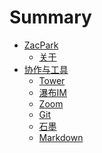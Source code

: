 # Summary

* [ZacPark]()
    * [关于](about.md)
* [协作与工具]()
    * [Tower](tower.md)
    * [瀑布IM](pubu.md)
    * [Zoom](zoom.md)
    * [Git](git.md)
    * [石墨](shimo.md)
    * [Markdown](markdown.md)